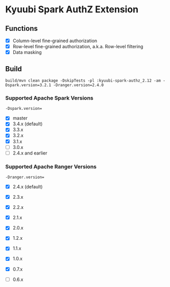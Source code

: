 <!--
- Licensed to the Apache Software Foundation (ASF) under one or more
- contributor license agreements.  See the NOTICE file distributed with
- this work for additional information regarding copyright ownership.
- The ASF licenses this file to You under the Apache License, Version 2.0
- (the "License"); you may not use this file except in compliance with
- the License.  You may obtain a copy of the License at
-
-   http://www.apache.org/licenses/LICENSE-2.0
-
- Unless required by applicable law or agreed to in writing, software
- distributed under the License is distributed on an "AS IS" BASIS,
- WITHOUT WARRANTIES OR CONDITIONS OF ANY KIND, either express or implied.
- See the License for the specific language governing permissions and
- limitations under the License.
-->

# Kyuubi Spark AuthZ Extension

## Functions

- [x] Column-level fine-grained authorization
- [x] Row-level fine-grained authorization, a.k.a. Row-level filtering
- [x] Data masking

## Build

```shell
build/mvn clean package -DskipTests -pl :kyuubi-spark-authz_2.12 -am -Dspark.version=3.2.1 -Dranger.version=2.4.0
```

### Supported Apache Spark Versions

`-Dspark.version=`

- [x] master
- [x] 3.4.x (default)
- [x] 3.3.x
- [x] 3.2.x
- [x] 3.1.x
- [ ] 3.0.x
- [ ] 2.4.x and earlier

### Supported Apache Ranger Versions

`-Dranger.version=`

- [x] 2.4.x (default)
- [x] 2.3.x
- [x] 2.2.x
- [x] 2.1.x
- [x] 2.0.x
- [x] 1.2.x
- [x] 1.1.x
- [x] 1.0.x
- [x] 0.7.x
- [ ] 0.6.x

